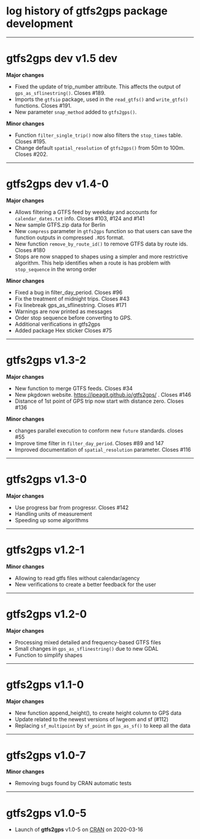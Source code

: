 # log history of gtfs2gps package development

-------------------------------------------------------
# gtfs2gps dev v1.5 dev

**Major changes**
* Fixed the update of trip_number attribute. This affects the output of `gps_as_sflinestring()`. Closes #189.
* Imports the `gtfsio` package, used in the `read_gtfs()` and `write_gtfs()` functions. Closes #191.
* New parameter `snap_method` added to `gtfs2gps()`.

**Minor changes**
* Function `filter_single_trip()` now also filters the `stop_times` table. Closes #195.
* Change default `spatial_resolution` of `gtfs2gps()` from 50m to 100m. Closes #202.

-------------------------------------------------------
# gtfs2gps dev v1.4-0

**Major changes**
* Allows filtering a GTFS feed by weekday and accounts for `calendar_dates.txt` info. Closes #103, #124 and #141
* New sample GTFS.zip data for Berlin
* New `compress` parameter in `gtfs2gps` function so that users can save the function outputs in compressed `.RDS` format.
* New function `remove_by_route_id()` to remove GTFS data by route ids. Closes #180
* Stops are now snapped to shapes using a simpler and more restrictive algorithm. This help identifies when a route is has problem with `stop_sequence` in the wrong order

**Minor changes**
* Fixed a bug in filter_day_period. Closes #96
* Fix the treatment of midnight trips. Closes #43
* Fix linebreak gps_as_sflinestring. Closes #171
* Warnings are now printed as messages
* Order stop sequence before converting to GPS.
* Additional verifications in gtfs2gps
* Added package Hex sticker Closes #75


-------------------------------------------------------
# gtfs2gps v1.3-2

**Major changes**
* New function to merge GTFS feeds. Closes #34
* New pkgdown website. https://ipeagit.github.io/gtfs2gps/ . Closes #146
* Distance of 1st point of GPS trip now start with distance zero. Closes #136

**Minor changes**
* changes parallel execution to conform new `future` standards. closes #55
* Improve time filter in `filter_day_period`. Closes #89 and 147
* Improved documentation of  `spatial_resolution` parameter. Closes #116

-------------------------------------------------------
# gtfs2gps v1.3-0

**Major changes**
* Use progress bar from progressr. Closes #142
* Handling units of measurement
* Speeding up some algorithms

-------------------------------------------------------
# gtfs2gps v1.2-1

**Minor changes**
* Allowing to read gtfs files without calendar/agency
* New verifications to create a better feedback for the user

-------------------------------------------------------
# gtfs2gps v1.2-0

**Major changes**
* Processing mixed detailed and frequency-based GTFS files
* Small changes in `gps_as_sflinestring()` due to new GDAL
* Function to simplify shapes

-------------------------------------------------------
# gtfs2gps v1.1-0

**Major changes**
* New function append_height(), to create height column to GPS data
* Update related to the newest versions of lwgeom and sf (#112)
* Replacing `sf_multipoint` by `sf_point` in `gps_as_sf()` to keep all the data

-------------------------------------------------------
# gtfs2gps v1.0-7

**Minor changes**
* Removing bugs found by CRAN automatic tests

-------------------------------------------------------
# gtfs2gps v1.0-5

* Launch of **gtfs2gps** v1.0-5 on [CRAN](https://CRAN.R-project.org/package=gtfs2gps) on 2020-03-16
